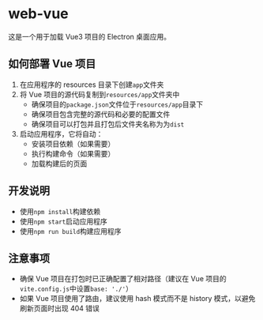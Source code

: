 # web-vue

这是一个用于加载 Vue3 项目的 Electron 桌面应用。

## 如何部署 Vue 项目

1. 在应用程序的 resources 目录下创建`app`文件夹
2. 将 Vue 项目的源代码复制到`resources/app`文件夹中
      - 确保项目的`package.json`文件位于`resources/app`目录下
      - 确保项目包含完整的源代码和必要的配置文件
      - 确保项目可以打包并且打包后文件夹名称为为`dist`
3. 启动应用程序，它将自动：
      - 安装项目依赖（如果需要）
      - 执行构建命令（如果需要）
      - 加载构建后的页面

## 开发说明

- 使用`npm install`构建依赖
- 使用`npm start`启动应用程序
- 使用`npm run build`构建应用程序

## 注意事项

- 确保 Vue 项目在打包时已正确配置了相对路径（建议在 Vue 项目的`vite.config.js`中设置`base: './'`）
- 如果 Vue 项目使用了路由，建议使用 hash 模式而不是 history 模式，以避免刷新页面时出现 404 错误
